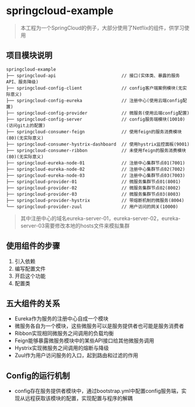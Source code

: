 # springcloud-example

> 本工程为一个SpringCloud的例子，大部分使用了Netflix的组件，供学习使用


## 项目模块说明

```
springcloud-example   
├── springcloud-api                         // 接口(实体类、暴露的服务API、服务降级)
├── springcloud-config-client               // config客户端案例模块(无实际意义)
├── springcloud-config-eureka               // 注册中心(使用云端config配置)
├── springcloud-config-provider             // 微服务(使用云端config配置)
├── springcloud-config-server               // config服务端模块(10010)(访问git上的配置)
├── springcloud-consumer-feign              // 使用feign的服务消费模块(80)(无实际意义)
├── springcloud-consumer-hystrix-dashboard  // 使用hystrix监控面板(9001)
├── springcloud-consumer-ribbon             // 未使用feign的服务消费模块(80)(无实际意义)
├── springcloud-eureka-node-01              // 注册中心集群节点01(7001)
├── springcloud-eureka-node-02              // 注册中心集群节点02(7002)
├── springcloud-eureka-node-03              // 注册中心集群节点03(7003)
├── springcloud-provider-01                 // 微服务集群节点01(8001)
├── springcloud-provider-02                 // 微服务集群节点02(8002)
├── springcloud-provider-03                 // 微服务集群节点03(8003)
├── springcloud-provider-hystrix            // 带熔断机制的微服务(8004)
└── springcloud-provider-zuul               // 用户访问的网关(10000)
```

> 其中注册中心的域名eureka-server-01，eureka-server-02，eureka-server-03需要修改本地的hosts文件来模拟集群

## 使用组件的步骤
1. 引入依赖
2. 编写配置文件
3. 开启这个功能
4. 配置类

## 五大组件的关系
- Eureka作为服务的注册中心自成一个模块
- 微服务各自为一个模块，这些微服务可以是服务提供者也可能是服务消费者
- Ribbon实现相同微服务之间调用的负载均衡
- Feign能够暴露微服务模块中的某些API接口给其他微服务调用
- Hystrix实现微服务之间调用的熔断与降级
- Zuul作为用户访问服务的入口，起到路由和过滤的作用

## Config的运行机制  
- config存在服务提供者模块中，通过bootstrap.yml中配置config服务端，实现从远程获取该模块的配置，实现配置与程序的解耦